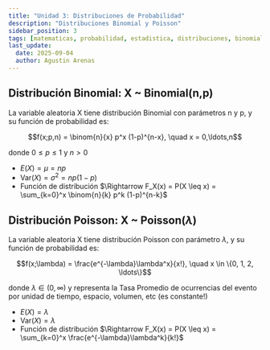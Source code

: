 ```yaml
---
title: "Unidad 3: Distribuciones de Probabilidad"
description: "Distribuciones Binomial y Poisson"
sidebar_position: 3
tags: [matematicas, probabilidad, estadistica, distribuciones, binomial, poisson]
last_update:
  date: 2025-09-04
  author: Agustin Arenas
---
```


## Distribución Binomial: X ~ Binomial(n,p)

La variable aleatoria X tiene distribución Binomial con parámetros n y p, y su
función de probabilidad es:

$$f(x;p,n) = \binom{n}{x} p^x (1-p)^{n-x}, \quad x = 0,\ldots,n$$

donde $0 \leq p \leq 1$ y $n > 0$

- $E(X) = \mu = np$
- $\text{Var}(X) = \sigma^2 = np(1-p)$
- Función de distribución $\Rightarrow F_X(x) = P(X \leq x) = \sum_{k=0}^x \binom{n}{k} p^k (1-p)^{n-k}$

## Distribución Poisson: X ~ Poisson($\lambda$)

La variable aleatoria X tiene distribución Poisson con parámetro $\lambda$, y su
función de probabilidad es:

$$f(x;\lambda) = \frac{e^{-\lambda}\lambda^x}{x!}, \quad x \in \{0, 1, 2, \ldots\}$$

donde $\lambda \in (0,\infty)$ y representa la Tasa Promedio de ocurrencias del evento por unidad de tiempo, espacio, volumen, etc (es constante!)

- $E(X) = \lambda$
- $\text{Var}(X) = \lambda$
- Función de distribución $\Rightarrow F_X(x) = P(X \leq x) = \sum_{k=0}^x \frac{e^{-\lambda}\lambda^k}{k!}$